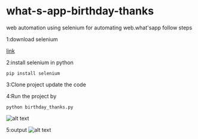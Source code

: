 # what-s-app-birthday-thanks
web automation using selenium for automating web.what'sapp
follow steps

1:download selenium

[link](http://chromedriver.chromium.org/downloads)

2:install selenium in python 
```
pip install selenium
```
3:Clone project update the code

4:Run the project by 
```
python birthday_thanks.py
```
![alt text](https://github.com/JATIN2111999/what-s-app-birthday-thanks/blob/master/Annotation%202019-07-04%20122259.png)

5:output
![alt text](https://github.com/JATIN2111999/what-s-app-birthday-thanks/blob/master/Screenshot_20190704-122139.png)
